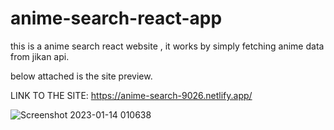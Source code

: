 # anime-search-react-app

this is a anime search react website , it works by simply fetching anime data from jikan api.


below attached is the site preview.

LINK TO THE SITE: https://anime-search-9026.netlify.app/



![Screenshot 2023-01-14 010638](https://user-images.githubusercontent.com/91087103/212407440-03af9e86-0d36-45d5-9c00-afa8034ba5d3.png)

